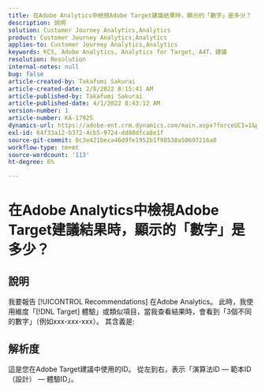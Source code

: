 ```yaml
---
title: 在Adobe Analytics中檢視Adobe Target建議結果時，顯示的「數字」是多少？
description: 說明
solution: Customer Journey Analytics,Analytics
product: Customer Journey Analytics,Analytics
applies-to: Customer Journey Analytics,Analytics
keywords: KCS, Adobe Analytics, Analytics for Target, A4T，建議
resolution: Resolution
internal-notes: null
bug: false
article-created-by: Takafumi Sakurai
article-created-date: 2/8/2022 8:15:41 AM
article-published-by: Takafumi Sakurai
article-published-date: 4/1/2022 8:43:12 AM
version-number: 1
article-number: KA-17925
dynamics-url: https://adobe-ent.crm.dynamics.com/main.aspx?forceUCI=1&pagetype=entityrecord&etn=knowledgearticle&id=5fe15f46-b788-ec11-93b0-00224805eb8d
exl-id: 64f33a12-b372-4cb5-9724-dd80dfca8e1f
source-git-commit: 0c3e421beca46d9fe1952b1f98538a50697216a0
workflow-type: tm+mt
source-wordcount: '113'
ht-degree: 6%

---
```


# 在Adobe Analytics中檢視Adobe Target建議結果時，顯示的「數字」是多少？

## 說明

我要報告 [!UICONTROL Recommendations] 在Adobe Analytics。 此時，我使用維度「[!DNL Target] 體驗」或類似項目，當我查看結果時，會看到「3個不同的數字」（例如xxx-xxx-xxx）。 其含義是:

## 解析度


這是您在Adobe Target建議中使用的ID。 從左到右，表示「演算法ID — 範本ID（設計） — 體驗ID」。
